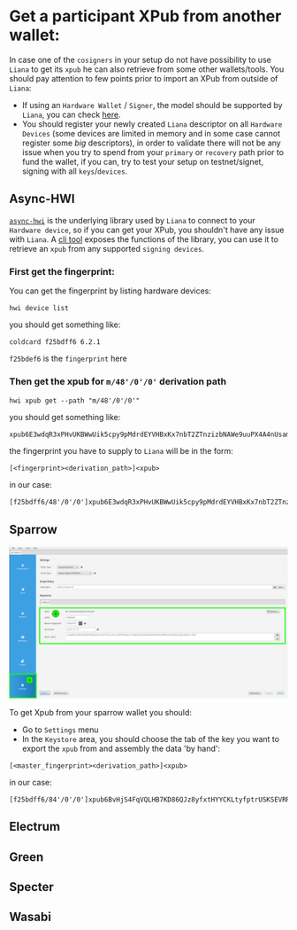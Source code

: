 # Get a participant XPub from another wallet:

In case one of the `cosigners` in your setup do not have possibility to use `Liana` to get its `xpub` he can also retrieve
from some other wallets/tools. You should pay attention to few points prior to import an XPub from outside of `Liana`:
 - If using an `Hardware Wallet` / `Signer`, the model should be supported by `Liana`, 
you can check [here](https://github.com/wizardsardine/async-hwi?tab=readme-ov-file#supported-devices).
 - You should register your newly created `Liana` descriptor on all `Hardware Devices` (some devices are limited 
in memory and in some case cannot register some _big_ descriptors), in order to validate there will not be any issue 
when you try to spend from your `primary` or `recovery` path prior to fund the wallet, if you can, try to test your setup 
on testnet/signet, signing with all `keys`/`devices`.

## Async-HWI

[`async-hwi`](https://github.com/wizardsardine/async-hwi/) is the underlying library used by `Liana` to connect to 
your `Hardware device`, so if you can get your XPub, you shouldn't have any issue with `Liana`. 
A [cli tool](https://github.com/wizardsardine/async-hwi/tree/master/cli) exposes the functions of the library, you can 
use it to retrieve an `xpub` from any supported `signing devices`.

### First get the fingerprint:
You can get the fingerprint by listing hardware devices:

``` 
hwi device list
```

you should get something like:
``` 
coldcard f25bdff6 6.2.1
```
`f25bdef6` is the `fingerprint` here

### Then get the xpub for `m/48'/0'/0'` derivation path

```
hwi xpub get --path "m/48'/0'/0'"
```
you should get something like:

``` 
xpub6E3wdqR3xPHvUKBWwUik5cpy9pMdrdEYVHBxKx7nbT2ZTnzizbNAWe9uuPX4A4nUsamM2Tn9F6ccK5Fmrt6ResBSRWDnb9J8bpi1WKcD158
```

the fingerprint you have to supply to `Liana` will be in the form:

``` 
[<fingerprint><derivation_path>]<xpub>
```

in our case:

``` 
[f25bdff6/48'/0'/0']xpub6E3wdqR3xPHvUKBWwUik5cpy9pMdrdEYVHBxKx7nbT2ZTnzizbNAWe9uuPX4A4nUsamM2Tn9F6ccK5Fmrt6ResBSRWDnb9J8bpi1WKcD158
```
## Sparrow

![Sparrow.png](assets%2FXPUB%2FSparrow.png)

To get Xpub from your sparrow wallet you should:

* Go to `Settings` menu
* In the `Keystore` area, you should choose the tab of the key you want to export the `xpub` from and assembly the data
'by hand': 

``` 
[<master_fingerprint><derivation_path>]<xpub>
```

in our case:

``` 
[f25bdff6/84'/0'/0']xpub6BvHjS4FqVQLHB7KD86QJz8yfxtHYYCKLtyfptrUSKSEVRRgs21VVsBko8i9aCBVXmw4z24SkY8boG3KBEtA2uSADws2yQ66vQ8dj7rT9dJ
```

## Electrum

## Green

## Specter

## Wasabi

